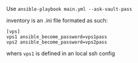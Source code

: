 Use `ansible-playbook main.yml --ask-vault-pass`

inventory is an .ini file formated as such:

```
[vps]
vps1 ansible_become_password=vps1pass
vps2 ansible_become_password=vps2pass
```

whers `vps1` is defined in an local ssh config